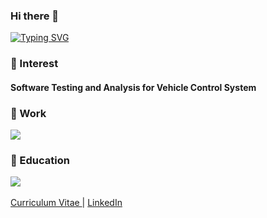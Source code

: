 ### Hi there 👋

<!--
**phuongnt197/phuongnt197** is a ✨ _special_ ✨ repository because its `README.md` (this file) appears on your GitHub profile.

Here are some ideas to get you started:

- 🔭 I’m currently working on ...
- 🌱 I’m currently learning ...
- 👯 I’m looking to collaborate on ...
- 🤔 I’m looking for help with ...
- 💬 Ask me about ...
- 📫 How to reach me: ...
- 😄 Pronouns: ...
- ⚡ Fun fact: ...
-->
[![Typing SVG](https://readme-typing-svg.herokuapp.com?font=Fira+Code&duration=3000&pause=1000&random=false&width=435&lines=Thu+Phuong+Nguyen;Computer+Science+Student;Natural+Language+Processing;AI%2F+Deep+Learning)](https://git.io/typing-svg)

### 🌱 Interest

#### Software Testing and Analysis for Vehicle Control System

### 🔭 Work

<a href="https://mijungk.github.io/starlab/">
<img src="https://img.shields.io/badge/ STAR LAB Research Intern @ UNIST-EADBC6?style=for-the-badge"/>  
</a>


### 🏫 Education  

<a href="https://www.unist.ac.kr">
<img src="https://img.shields.io/badge/B.S. Computer Engineering (2020~2024) - UNIST-001c54?style=for-the-badge"/>  
</a>
<br>
<br>

<a href="https://drive.google.com/file/d/1ph6_jGxaj4zf7zAEO3IMSfuAmxnPq7zb/view?usp=sharing">
  Curriculum Vitae
</a>
|
<a href="www.linkedin.com/in/phuongnt197">
  LinkedIn
</a>

